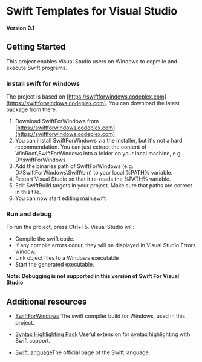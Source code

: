 # Swift Templates for Visual Studio
**Version 0.1**

## Getting Started
This project enables Visual Studio users on Windows to copmile and execute Swift programs.
### Install swift for windows
The project is based on [https://swiftforwindows.codeplex.com](https://swiftforwindows.codeplex.com). You can download the latest package from there.
1. Download SwiftForWindows from [https://swiftforwindows.codeplex.com](https://swiftforwindows.codeplex.com)
2. You can install SwiftForWindows via the installer, but it's not a hard recommendation. You can just extract the content of WinRoot\SwiftForWindows into a folder on your local machine, e.g. D:\swiftForWindows
3. Add the binaries path of SwiftForWindows (e.g. D:\SwiftForWindows\Swift\bin) to your local %PATH% variable.
4. Restart Visual Studio so that it re-reads the %PATH% variable.
5. Edit SwiftBuild.targets in your project. Make sure that paths are correct in this file.
6. You can now start editing main.swift

 ### Run and debug
To run the project, press Ctrl+F5. Visual Studio will:

* Compile the swift code.
* If any compile errors occur, they will be displayed in Visual Studio Errors window.
* Link object files to a Windows executable
* Start the generated executable.

**Note: Debugging is not supported in this version of Swift For Visual Studio**
            
            
## Additional resources
* [SwiftForWindows](https://swiftforwindows.codeplex.com/)
The swift compiler build for Windows, used in this project.

* [Syntax Highlighting Pack](https://marketplace.visualstudio.com/items?itemName=MadsKristensen.SyntaxHighlightingPack)
Useful extension for syntax highlighting with Swift support.

* [Swift language](https://developer.apple.com/swift/)The official page of the Swift language.
